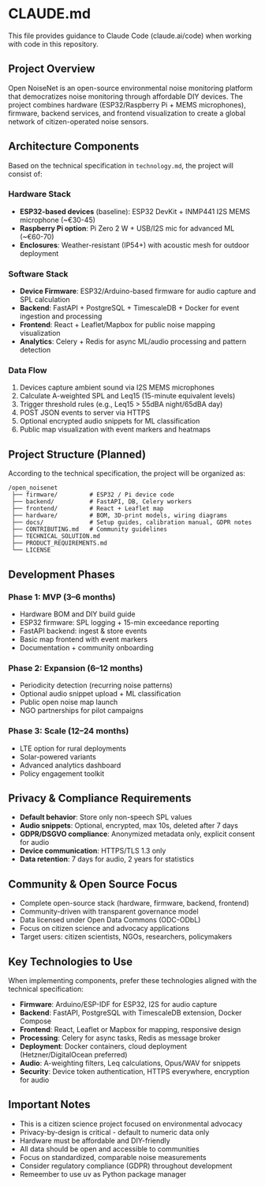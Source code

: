 # CLAUDE.md

This file provides guidance to Claude Code (claude.ai/code) when working with code in this repository.

## Project Overview

Open NoiseNet is an open-source environmental noise monitoring platform that democratizes noise monitoring through affordable DIY devices. The project combines hardware (ESP32/Raspberry Pi + MEMS microphones), firmware, backend services, and frontend visualization to create a global network of citizen-operated noise sensors.

## Architecture Components

Based on the technical specification in `technology.md`, the project will consist of:

### Hardware Stack
- **ESP32-based devices** (baseline): ESP32 DevKit + INMP441 I2S MEMS microphone (~€30-45)
- **Raspberry Pi option**: Pi Zero 2 W + USB/I2S mic for advanced ML (~€60-70)
- **Enclosures**: Weather-resistant (IP54+) with acoustic mesh for outdoor deployment

### Software Stack
- **Device Firmware**: ESP32/Arduino-based firmware for audio capture and SPL calculation
- **Backend**: FastAPI + PostgreSQL + TimescaleDB + Docker for event ingestion and processing
- **Frontend**: React + Leaflet/Mapbox for public noise mapping visualization
- **Analytics**: Celery + Redis for async ML/audio processing and pattern detection

### Data Flow
1. Devices capture ambient sound via I2S MEMS microphones
2. Calculate A-weighted SPL and Leq15 (15-minute equivalent levels)
3. Trigger threshold rules (e.g., Leq15 > 55dBA night/65dBA day)
4. POST JSON events to server via HTTPS
5. Optional encrypted audio snippets for ML classification
6. Public map visualization with event markers and heatmaps

## Project Structure (Planned)

According to the technical specification, the project will be organized as:

```
/open_noisenet
 ├── firmware/         # ESP32 / Pi device code
 ├── backend/          # FastAPI, DB, Celery workers
 ├── frontend/         # React + Leaflet map
 ├── hardware/         # BOM, 3D-print models, wiring diagrams
 ├── docs/             # Setup guides, calibration manual, GDPR notes
 ├── CONTRIBUTING.md   # Community guidelines
 ├── TECHNICAL_SOLUTION.md
 ├── PRODUCT_REQUIREMENTS.md
 └── LICENSE
```

## Development Phases

### Phase 1: MVP (3–6 months)
- Hardware BOM and DIY build guide
- ESP32 firmware: SPL logging + 15-min exceedance reporting
- FastAPI backend: ingest & store events
- Basic map frontend with event markers
- Documentation + community onboarding

### Phase 2: Expansion (6–12 months)
- Periodicity detection (recurring noise patterns)
- Optional audio snippet upload + ML classification
- Public open noise map launch
- NGO partnerships for pilot campaigns

### Phase 3: Scale (12–24 months)
- LTE option for rural deployments
- Solar-powered variants
- Advanced analytics dashboard
- Policy engagement toolkit

## Privacy & Compliance Requirements

- **Default behavior**: Store only non-speech SPL values
- **Audio snippets**: Optional, encrypted, max 10s, deleted after 7 days
- **GDPR/DSGVO compliance**: Anonymized metadata only, explicit consent for audio
- **Device communication**: HTTPS/TLS 1.3 only
- **Data retention**: 7 days for audio, 2 years for statistics

## Community & Open Source Focus

- Complete open-source stack (hardware, firmware, backend, frontend)
- Community-driven with transparent governance model
- Data licensed under Open Data Commons (ODC-ODbL)
- Focus on citizen science and advocacy applications
- Target users: citizen scientists, NGOs, researchers, policymakers

## Key Technologies to Use

When implementing components, prefer these technologies aligned with the technical specification:

- **Firmware**: Arduino/ESP-IDF for ESP32, I2S for audio capture
- **Backend**: FastAPI, PostgreSQL with TimescaleDB extension, Docker Compose
- **Frontend**: React, Leaflet or Mapbox for mapping, responsive design
- **Processing**: Celery for async tasks, Redis as message broker
- **Deployment**: Docker containers, cloud deployment (Hetzner/DigitalOcean preferred)
- **Audio**: A-weighting filters, Leq calculations, Opus/WAV for snippets
- **Security**: Device token authentication, HTTPS everywhere, encryption for audio

## Important Notes

- This is a citizen science project focused on environmental advocacy
- Privacy-by-design is critical - default to numeric data only
- Hardware must be affordable and DIY-friendly
- All data should be open and accessible to communities
- Focus on standardized, comparable noise measurements
- Consider regulatory compliance (GDPR) throughout development
- Remeember to use uv as Python package manager